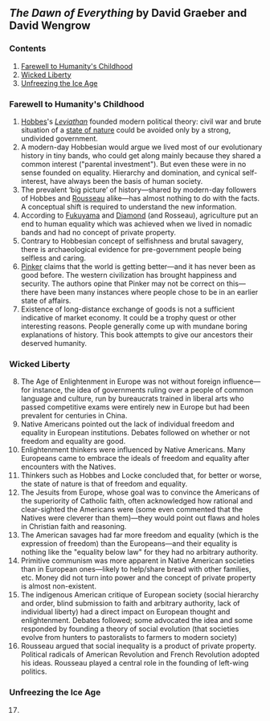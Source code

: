 ## _The Dawn of Everything_ by David Graeber and David Wengrow

### Contents

1. [Farewell to Humanity's Childhood](#farewell-to-humanitys-childhood)
2. [Wicked Liberty](#wicked-liberty)
3. [Unfreezing the Ice Age](#unfreezing-the-ice-age)

### Farewell to Humanity's Childhood

1. [Hobbes](https://en.wikipedia.org/wiki/Thomas_Hobbes)'s [_Leviathan_](https://en.wikipedia.org/wiki/Leviathan_(Hobbes_book)) founded modern political theory: civil war and brute situation of a [state of nature](https://en.wikipedia.org/wiki/State_of_nature) could be avoided only by a strong, undivided government.
2. A modern-day Hobbesian would argue we lived most of our evolutionary history in tiny bands, who could get along mainly because they shared a common interest ("parental investment"). But even these were in no sense founded on equality. Hierarchy and domination, and cynical self-interest, have always been the basis of human society.
3. The prevalent ‘big picture’ of history—shared by modern-day followers of Hobbes and [Rousseau](https://en.wikipedia.org/wiki/Jean-Jacques_Rousseau) alike—has almost nothing to do with the facts. A conceptual shift is required to understand the new information.
4. According to [Fukuyama](https://en.m.wikipedia.org/wiki/Francis_Fukuyama) and [Diamond](https://en.m.wikipedia.org/wiki/Jared_Diamond) (and Rosseau), agriculture put an end to human equality which was achieved when we lived in nomadic bands and had no concept of private property.
5. Contrary to Hobbesian concept of selfishness and brutal savagery, there is archaeological evidence for pre-government people being selfless and caring.
6. [Pinker](https://en.m.wikipedia.org/wiki/Steven_Pinker) claims that the world is getting better—and it has never been as good before. The western civilization has brought happiness and security. The authors opine that Pinker may not be correct on this—there have been many instances where people chose to be in an earlier state of affairs.
7. Existence of long-distance exchange of goods is not a sufficient indicative of market economy. It could be a trophy quest or other interesting reasons. People generally come up with mundane boring explanations of history. This book attempts to give our ancestors their deserved humanity.

### Wicked Liberty

8. The Age of Enlightenment in Europe was not without foreign influence—for instance, the idea of governments ruling over a people of common language and culture, run by bureaucrats trained in liberal arts who passed competitive exams were entirely new in Europe but had been prevalent for centuries in China.
9. Native Americans pointed out the lack of individual freedom and equality in European institutions. Debates followed on whether or not freedom and equality are good.
10. Enlightenment thinkers were influenced by Native Americans. Many Europeans came to embrace the ideals of freedom and equality after encounters with the Natives.
11. Thinkers such as Hobbes and Locke concluded that, for better or worse, the state of nature is that of freedom and equality.
12. The Jesuits from Europe, whose goal was to convince the Americans of the superiority of Catholic faith, often acknowledged how rational and clear-sighted the Americans were (some even commented that the Natives were cleverer than them)—they would point out flaws and holes in Christian faith and reasoning.
13. The American savages had far more freedom and equality (which is the expression of freedom) than the Europeans—and their equality is nothing like the "equality below law" for they had no arbitrary authority.
14. Primitive communism was more apparent in Native American societies than in European ones—likely to help/share bread with other families, etc. Money did not turn into power and the concept of private property is almost non-existent.
15. The indigenous American critique of European society (social hierarchy and order, blind submission to faith and arbitrary authority, lack of individual liberty) had a direct impact on European thought and enlightenment. Debates followed; some advocated the idea and some responded by founding a theory of social evolution (that societies evolve from hunters to pastoralists to farmers to modern society)
16. Rousseau argued that social inequality is a product of private property. Political radicals of American Revolution and French Revolution adopted his ideas. Rousseau played a central role in the founding of left-wing politics.

### Unfreezing the Ice Age

17. 



